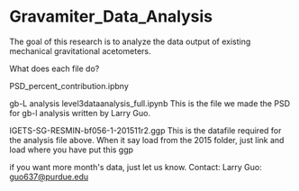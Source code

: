 # Gravamiter_Data_Analysis
The goal of this research is to analyze the data output of existing mechanical gravitational acetometers.

What does each file do?

PSD_percent_contribution.ipbny



gb-L analysis
level3dataanalysis_full.ipynb
This is the file we made the PSD for gb-l analysis written by Larry Guo. 

IGETS-SG-RESMIN-bf056-1-201511r2.ggp
This is the datafile required for the analysis file above. When it say load from the 2015 folder, just link and load where you have put this ggp

if you want more month's data, just let us know.
Contact: Larry Guo: guo637@purdue.edu
